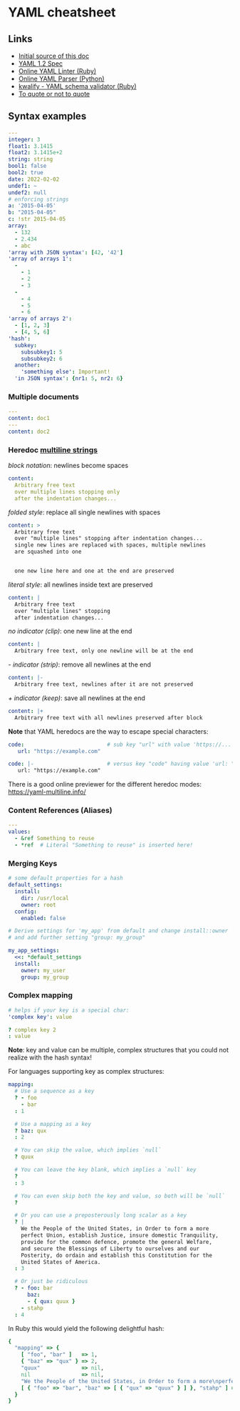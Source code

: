 # YAML cheatsheet

## Links

- [Initial source of this doc](https://github.com/lwindolf/lzone-cheat-sheets/blob/master/cheat-sheet/Languages/YAML.md)
- [YAML 1.2 Spec](http://www.yaml.org/spec/1.2/spec.html)
- [Online YAML Linter (Ruby)](http://www.yamllint.com/)
- [Online YAML Parser (Python)](http://yaml-online-parser.appspot.com/)
- [kwalify - YAML schema validator (Ruby)](http://www.kuwata-lab.com/kwalify/)
- [To quote or not to quote](http://blogs.perl.org/users/tinita/2018/03/strings-in-yaml---to-quote-or-not-to-quote.html)

## Syntax examples

```yaml
---
integer: 3
float1: 3.1415
float2: 3.1415e+2
string: string
bool1: false
bool2: true
date: 2022-02-02
undef1: ~
undef2: null
# enforcing strings
a: '2015-04-05'
b: "2015-04-05"
c: !str 2015-04-05
array:
  - 132
  - 2.434
  - abc
'array with JSON syntax': [42, '42']
'array of arrays 1':
  -
    - 1
    - 2
    - 3
  -
    - 4
    - 5
    - 6
'array of arrays 2':
  - [1, 2, 3]
  - [4, 5, 6]
'hash':
  subkey:
    subsubkey1: 5
    subsubkey2: 6
  another:
    'something else': Important!
  'in JSON syntax': {nr1: 5, nr2: 6}
```

### Multiple documents

```yaml
---
content: doc1
---
content: doc2
```

### Heredoc [multiline strings](https://yaml-multiline.info/)


_block notation_: newlines become spaces

```yaml
content:
  Arbitrary free text
  over multiple lines stopping only
  after the indentation changes...
```

_folded style_: replace all single newlines with spaces

```yaml
content: >
  Arbitrary free text
  over "multiple lines" stopping after indentation changes...
  single new lines are replaced with spaces, multiple newlines
  are squashed into one


  one new line here and one at the end are preserved


```

_literal style_: all newlines inside text are preserved

```yaml
content: |
  Arbitrary free text
  over "multiple lines" stopping
  after indentation changes...
```

_no indicator (clip)_: one new line at the end

```yaml
content: |
  Arbitrary free text, only one newline will be at the end


```

_- indicator (strip)_: remove all newlines at the end

```yaml
content: |-
  Arbitrary free text, newlines after it are not preserved


```

_+ indicator (keep)_: save all newlines at the end

```yaml
content: |+
  Arbitrary free text with all newlines preserved after block


```

**Note** that YAML heredocs are the way to escape special characters:

```yaml
code:                          # sub key "url" with value 'https://...'
   url: "https://example.com"

code: |-                       # versus key "code" having value 'url: "https://..."'
   url: "https://example.com"
```

There is a good online previewer for the different heredoc modes: https://yaml-multiline.info/

### Content References (Aliases)

```yaml
---
values:
  - &ref Something to reuse
  - *ref  # Literal "Something to reuse" is inserted here!
```

### Merging Keys

```yaml
# some default properties for a hash
default_settings:
  install:
    dir: /usr/local
    owner: root
  config:
    enabled: false

# Derive settings for 'my_app' from default and change install::owner
# and add further setting "group: my_group"

my_app_settings:
  <<: *default_settings
  install:
    owner: my_user
    group: my_group
```

### Complex mapping


```yaml
# helps if your key is a special char:
'complex key': value

? complex key 2
: value
```

**Note**: key and value can be multiple, complex structures that you could not realize with the hash syntax!

For languages supporting key as complex structures:

```yaml
mapping:
  # Use a sequence as a key
  ? - foo
    - bar
  : 1

  # Use a mapping as a key
  ? baz: qux
  : 2

  # You can skip the value, which implies `null`
  ? quux

  # You can leave the key blank, which implies a `null` key
  ?
  : 3

  # You can even skip both the key and value, so both will be `null`
  ?

  # Or you can use a preposterously long scalar as a key
  ? |
    We the People of the United States, in Order to form a more
    perfect Union, establish Justice, insure domestic Tranquility,
    provide for the common defence, promote the general Welfare,
    and secure the Blessings of Liberty to ourselves and our
    Posterity, do ordain and establish this Constitution for the
    United States of America.
  : 3

  # Or just be ridiculous
  ? - foo: bar
      baz:
      - { qux: quux }
    - stahp
  : 4
```

In Ruby this would yield the following delightful hash:
```ruby
{
  "mapping" => {
    [ "foo", "bar" ]   => 1,
    { "baz" => "qux" } => 2,
    "quux"             => nil,
    nil                => nil,
    "We the People of the United States, in Order to form a more\nperfect Union, establish Justice, insure domestic Tranquility,\nprovide for the common defence, promote the general Welfare,\nand secure the Blessings of Liberty to ourselves and our\nPosterity, do ordain and establish this Constitution for the\nUnited States of America.\n" => 3
    [ { "foo" => "bar", "baz" => [ { "qux" => "quux" } ] }, "stahp" ] => 4
  }
}
```
